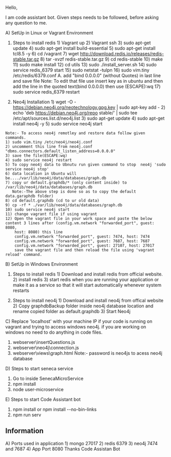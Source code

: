 Hello,

I am code assistant bot. Given steps needs to be followed, before asking any question to me.

A) SetUp in Linux or Vagrant Environment

  1) Steps to install redis
    1) Vagrant up
    2) Vagrant ssh
    3) sudo apt-get update
    4) sudo apt-get install build-essential
    5) sudo apt-get install tcl8.5 -y
    6) cd /vagrant
    7) wget http://download.redis.io/releases/redis-stable.tar.gz
    8) tar -xvzf redis-stable.tar.gz
    9) cd redis-stable
    10) make
    11) sudo make install
    12) cd utils
    13) sudo ./install_server.sh
    14) sudo service redis_6379 start
    15) sudo netstat -tulpn
    16) sudo vim.tiny /etc/redis/6379.conf
         A. add "bind 0.0.0.0" (without Quotes) in last line and save file
         Note: To edit that file use insert key as in ubuntu and then add the line in the quoted text(bind 0.0.0.0) then use (ESCAPE):wq
    17) sudo service redis_6379 restart



  2) Neo4j Installation
    1) wget -O - https://debian.neo4j.org/neotechnology.gpg.key | sudo apt-key add -
    2) echo 'deb https://debian.neo4j.org/repo stable/' | sudo tee /etc/apt/sources.list.d/neo4j.list
    3) sudo apt-get update
    4) sudo apt-get install neo4j -y
    5) sudo service neo4j start

    Note:- To access neo4j remotley and restore data follow given commands.
    1) sudo vim.tiny /etc/neo4j/neo4j.conf
    2) uncomment this line from neo4j.conf "dbms.connectors.default_listen_address=0.0.0.0"
    3) save the file(ESCAPE:wq)
    4) sudo service neo4j restart
    5) To copy neo4j data to Ubnutu run given command to stop  neo4j 'sudo service neo4j stop'
    6) data location in Ubuntu will be..../var/lib/neo4j/data/databases/graph.db
    7) copy ur default.graphdb/* (only content inside) to /var/lib/neo4j/data/databases/graph.db
       Note:-The above step is done so as to copy the default data.garaphdb folder)
    8) cd default.graphdb (cd to ur old data)
    9) cp -rf * ./var/lib/neo4j/data/databases/graph.db
    10) sudo service neo4j start
    11) change vagrant file if using vagrant
    12) Open the vagrant file in your work space and paste the below content 3 lines after (config.vm.network "forwarded_port", guest: 8080,  
        host: 8080) this line
        config.vm.network "forwarded_port", guest: 7474, host: 7474
        config.vm.network "forwarded_port", guest: 7687, host: 7687
        config.vm.network "forwarded_port", guest: 27107, host: 27017
        save the vagrant file and then reload the file using 'vagrant reload' command.


B) SetUp in Windows Environment


  1) Steps to install redis
    1) Download and install redis from official website.
    2) install redis
    3) start redis when you are running your application or make it as a service so that it will start automatically whenever system restarts

  2) Steps to install neo4j
    1) Download and install neo4j from offical website
    2) Copy graphdbBackup folder inside neo4j database location and rename copied folder as default.graphdb
    3) Start Neo4j

C) Replace 'localhost' with your machine IP if your code is running on vagrant and trying to access windows neo4j. if you are working on  
   windows no need to do anything in code files.
   1) webserver\insertQuestions.js
   2) webserver\neo4j\connection.js
   3) webserver\views\graph.html
   Note:- password is neo4js to acess neo4j database

D) Steps to start seneca service
  1) Go to inside SenecaMicroService
  2) npm install
  3) node user-microservice

E) Steps to start Code Assistant bot
  1) npm install or npm install --no-bin-links
  2) npm run serv

Information
---------------------------------------------------
  A) Ports used in application
    1) mongo  27017
    2) redis 6379
    3) neo4j 7474 and 7687
    4) App Port 8080
Thanks
Code Assistan Bot
